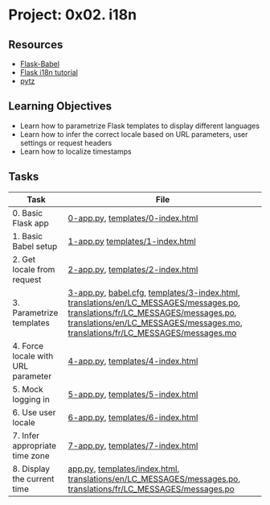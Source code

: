# Project: 0x02. i18n

## Resources

- [Flask-Babel](https://python-babel.github.io/flask-babel/)
- [Flask i18n tutorial](https://blog.miguelgrinberg.com/post/the-flask-mega-tutorial-part-xiii-i18n-and-l10n)
- [pytz](https://sourceforge.net/directory/software-development/windows/)

## Learning Objectives

- Learn how to parametrize Flask templates to display different languages
- Learn how to infer the correct locale based on URL parameters, user settings or request headers
- Learn how to localize timestamps

## Tasks

| Task                               | File                                                                                                                                                                                                                                                                                                                                                                                                                                             |
| ---------------------------------- | ------------------------------------------------------------------------------------------------------------------------------------------------------------------------------------------------------------------------------------------------------------------------------------------------------------------------------------------------------------------------------------------------------------------------------------------------ |
| 0. Basic Flask app                 | [0-app.py](./0-app.py), [templates/0-index.html](templates/0-index.html)                                                                                                                                                                                                                                                                                                                                                                         |
| 1. Basic Babel setup               | [1-app.py](./1-app.py) [templates/1-index.html](templates/1-index.html)                                                                                                                                                                                                                                                                                                                                                                          |
| 2. Get locale from request         | [2-app.py](), [templates/2-index.html](templates/2-index.html)                                                                                                                                                                                                                                                                                                                                                                                   |
| 3. Parametrize templates           | [3-app.py](./3-app.py), [babel.cfg](babel.cfg), [templates/3-index.html](templates/3-index.html), [translations/en/LC_MESSAGES/messages.po](translations/en/LC_MESSAGES/messages.po), [translations/fr/LC_MESSAGES/messages.po](translations/fr/LC_MESSAGES/messages.po), [translations/en/LC_MESSAGES/messages.mo](translations/en/LC_MESSAGES/messages.mo), [translations/fr/LC_MESSAGES/messages.mo](translations/fr/LC_MESSAGES/messages.mo) |
| 4. Force locale with URL parameter | [4-app.py](./4-app.py), [templates/4-index.html](templates/4-index.html)                                                                                                                                                                                                                                                                                                                                                                         |
| 5. Mock logging in                 | [5-app.py](./5-app.py), [templates/5-index.html](templates/5-index.html)                                                                                                                                                                                                                                                                                                                                                                         |
| 6. Use user locale                 | [6-app.py](./6-app.py), [templates/6-index.html](templates/6-index.html)                                                                                                                                                                                                                                                                                                                                                                         |
| 7. Infer appropriate time zone     | [7-app.py](./7-app.py), [templates/7-index.html](templates/7-index.html)                                                                                                                                                                                                                                                                                                                                                                         |
| 8. Display the current time        | [app.py](./app.py), [templates/index.html](./templates/index.html), [translations/en/LC_MESSAGES/messages.po](./translations/en/LC_MESSAGES/messages.po), [translations/fr/LC_MESSAGES/messages.po](./translations/fr/LC_MESSAGES/messages.po)                                                                                                                                                                                                   |
